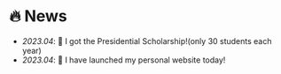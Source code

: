 # 🔥 News
- *2023.04*: 🎉 I got the Presidential Scholarship!(only 30 students each year)
- *2023.04*: 📢 I have launched my personal website today!
